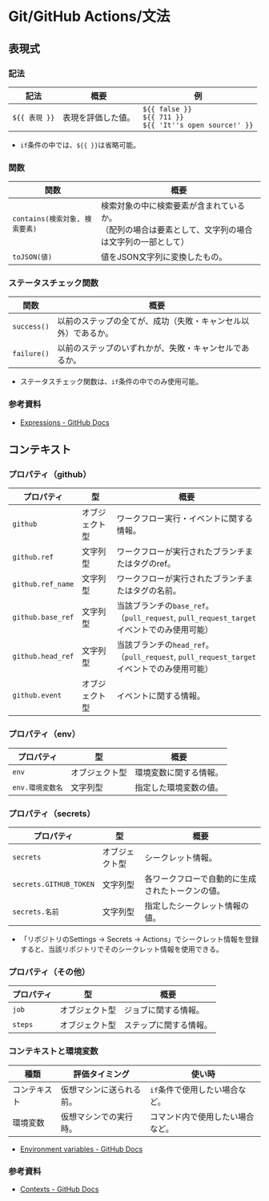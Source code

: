 # Git/GitHub Actions/文法

## 表現式

### 記法

| 記法          | 概要               | 例                                                           |
| ------------- | ------------------ | ------------------------------------------------------------ |
| `${{ 表現 }}` | 表現を評価した値。 | `${{ false }}`<br />`${{ 711 }}`<br />`${{ 'It''s open source!' }}` |

- `if`条件の中では、`${{ }}`は省略可能。

### 関数

| 関数                           | 概要                                                         |
| ------------------------------ | ------------------------------------------------------------ |
| `contains(検索対象, 検索要素)` | 検索対象の中に検索要素が含まれているか。<br />（配列の場合は要素として、文字列の場合は文字列の一部として） |
| `toJSON(値)`                   | 値をJSON文字列に変換したもの。                               |

### ステータスチェック関数

| 関数        | 概要                                                         |
| ----------- | ------------------------------------------------------------ |
| `success()` | 以前のステップの全てが、成功（失敗・キャンセル以外）であるか。 |
| `failure()` | 以前のステップのいずれかが、失敗・キャンセルであるか。       |

- ステータスチェック関数は、`if`条件の中でのみ使用可能。

### 参考資料

- [Expressions - GitHub Docs](https://docs.github.com/en/actions/learn-github-actions/expressions)

## コンテキスト

### プロパティ（github）

| プロパティ        | 型             | 概要                                                         |
| ----------------- | -------------- | ------------------------------------------------------------ |
| `github`          | オブジェクト型 | ワークフロー実行・イベントに関する情報。                     |
| `github.ref`      | 文字列型       | ワークフローが実行されたブランチまたはタグのref。            |
| `github.ref_name` | 文字列型       | ワークフローが実行されたブランチまたはタグの名前。           |
| `github.base_ref` | 文字列型       | 当該ブランチの`base_ref`。<br />（`pull_request`, `pull_request_target`イベントでのみ使用可能） |
| `github.head_ref` | 文字列型       | 当該ブランチの`head_ref`。<br />（`pull_request`, `pull_request_target`イベントでのみ使用可能） |
| `github.event`    | オブジェクト型 | イベントに関する情報。                                       |

### プロパティ（env）

| プロパティ       | 型             | 概要                   |
| ---------------- | -------------- | ---------------------- |
| `env`            | オブジェクト型 | 環境変数に関する情報。 |
| `env.環境変数名` | 文字列型       | 指定した環境変数の値。 |

### プロパティ（secrets）

| プロパティ             | 型             | 概要                                             |
| ---------------------- | -------------- | ------------------------------------------------ |
| `secrets`              | オブジェクト型 | シークレット情報。                               |
| `secrets.GITHUB_TOKEN` | 文字列型       | 各ワークフローで自動的に生成されたトークンの値。 |
| `secrets.名前`         | 文字列型       | 指定したシークレット情報の値。                   |

- 「リポジトリのSettings -> Secrets -> Actions」でシークレット情報を登録すると、当該リポジトリでそのシークレット情報を使用できる。

### プロパティ（その他）

| プロパティ | 型             | 概要                   |
| ---------- | -------------- | ---------------------- |
| `job`      | オブジェクト型 | ジョブに関する情報。   |
| `steps`    | オブジェクト型 | ステップに関する情報。 |

### コンテキストと環境変数

| 種類         | 評価タイミング           | 使い時                           |
| ------------ | ------------------------ | -------------------------------- |
| コンテキスト | 仮想マシンに送られる前。 | `if`条件で使用したい場合など。   |
| 環境変数     | 仮想マシンでの実行時。   | コマンド内で使用したい場合など。 |

- [Environment variables - GitHub Docs](https://docs.github.com/en/actions/learn-github-actions/environment-variables#using-contexts-to-access-environment-variable-values)

### 参考資料

- [Contexts - GitHub Docs](https://docs.github.com/en/actions/learn-github-actions/contexts)
